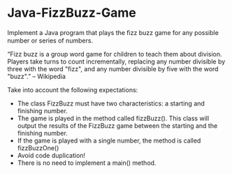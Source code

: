 # Java-FizzBuzz-Game
Implement a Java program that plays the ﬁzz buzz game for any possible number or series of numbers.

“Fizz buzz is a group word game for children to teach them about division. Players take turns to count incrementally, replacing any number divisible by three with the word "fizz", and any number divisible by five with the word "buzz".” – Wikipedia

Take into account the following expectations:

- The class FizzBuzz must have two characteristics: a starting and finishing number.
- The game is played in the method called fizzBuzz(). This class will output the results of the FizzBuzz game between the starting and the finishing number.
- If the game is played with a single number, the method is called fizzBuzzOne()
- Avoid code duplication!
- There is no need to implement a main() method.